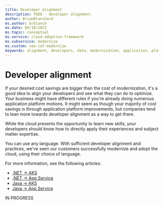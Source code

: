```yaml
---
title: Developer alignment
description: TODO - developer alignment.
author: BrianBlanchard
ms.author: brblanch
ms.date: 04/18/2022
ms.topic: conceptual
ms.service: cloud-adoption-framework
ms.subservice: modernize
ms.custom: seo-caf-modernize
keywords: alignment, developers, data, modernization, application, platform
---
```


# Developer alignment

If your desired cost savings are bigger than the cost of modernization, it's a good idea to align your developers and see what they can do to optimize. Your business might have different rules if you're already doing numerous application platform motions. It might seem as though your majority of cost savings is through application platform improvements, but companies tend to lean more towards developer alignment as a way to get there.

While the cloud presents the opportunity to learn new skills, your developers should know how to directly apply their experiences and subject matter expertise.

You can use any language. With sufficient developer alignment and practices, we've seen our customers successfully modernize and adopt the cloud, using their choice of language.

For more information, see the following articles:

- [.NET -> AKS](/azure/migrate/tutorial-app-containerization-aspnet-kubernetes)
- [.NET -> App Service](/azure/migrate/tutorial-app-containerization-aspnet-app-service)
- [Java -> AKS](/azure/migrate/tutorial-app-containerization-java-kubernetes)
- [Java -> App Service](/azure/migrate/tutorial-app-containerization-java-app-service)

IN PROGRESS
